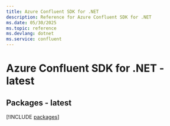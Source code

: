 ```yaml
---
title: Azure Confluent SDK for .NET
description: Reference for Azure Confluent SDK for .NET
ms.date: 05/30/2025
ms.topic: reference
ms.devlang: dotnet
ms.service: confluent
---
```

# Azure Confluent SDK for .NET - latest
## Packages - latest
[!INCLUDE [packages](confluent-index.md)]